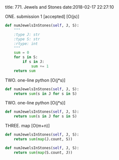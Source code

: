 title: 771. Jewels and Stones
date:2018-02-17 22:27:10

ONE. submission 1 [accepted] [O(js)]
```python
def numJewelsInStones(self, J, S):
    """
    :type J: str
    :type S: str
    :rtype: int
    """
    sum = 0
    for s in S:
        if s in J:
            sum += 1
    return sum
```

TWO. one-line python [O(j*s)]
```python
def numJewelsInStones(self, J, S):
    return sum(s in J for s in S)
```

TWO. one-line python [O(j*s)]
```python
def numJewelsInStones(self, J, S):
    return sum(s in J for s in S)
```

THREE. map [O(m+n)]
```python
def numJewelsInStones(self, J, S):
    return sum(map(J.count, S))
```
```python
def numJewelsInStones(self, J, S):
    return sum(map(S.count, J))
```